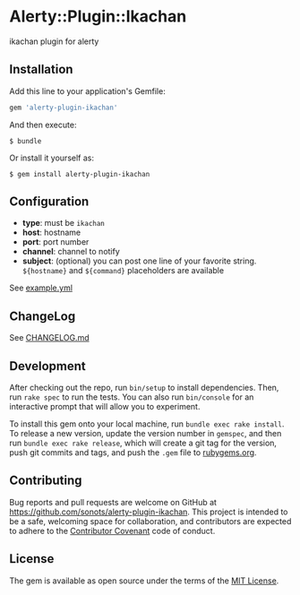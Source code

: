 # Alerty::Plugin::Ikachan

ikachan plugin for alerty

## Installation

Add this line to your application's Gemfile:

```ruby
gem 'alerty-plugin-ikachan'
```

And then execute:

    $ bundle

Or install it yourself as:

    $ gem install alerty-plugin-ikachan

## Configuration

* **type**: must be `ikachan`
* **host**: hostname
* **port**: port number
* **channel**: channel to notify
* **subject**: (optional) you can post one line of your favorite string. `${hostname}` and `${command}` placeholders are available

See [example.yml](./example.yml)

## ChangeLog

See [CHANGELOG.md](./CHANGELOG.md)

## Development

After checking out the repo, run `bin/setup` to install dependencies. Then, run `rake spec` to run the tests. You can also run `bin/console` for an interactive prompt that will allow you to experiment.

To install this gem onto your local machine, run `bundle exec rake install`. To release a new version, update the version number in `gemspec`, and then run `bundle exec rake release`, which will create a git tag for the version, push git commits and tags, and push the `.gem` file to [rubygems.org](https://rubygems.org).

## Contributing

Bug reports and pull requests are welcome on GitHub at https://github.com/sonots/alerty-plugin-ikachan. This project is intended to be a safe, welcoming space for collaboration, and contributors are expected to adhere to the [Contributor Covenant](contributor-covenant.org) code of conduct.


## License

The gem is available as open source under the terms of the [MIT License](http://opensource.org/licenses/MIT).

